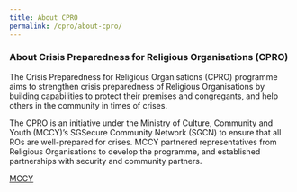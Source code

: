 ```yaml
---
title: About CPRO
permalink: /cpro/about-cpro/
---
```


### About Crisis Preparedness for Religious Organisations (CPRO)

The Crisis Preparedness for Religious Organisations (CPRO) programme aims to strengthen crisis preparedness of Religious Organisations by building capabilities to protect their premises and congregants, and help others in the community in times of crises.

The CPRO is an initiative under the Ministry of Culture, Community and Youth (MCCY)’s SGSecure Community Network (SGCN) to ensure that all ROs are well-prepared for crises. MCCY partnered representatives from Religious Organisations to develop the programme, and established partnerships with security and community partners. 

[MCCY](/images/MCCYLogo2.jpg)

